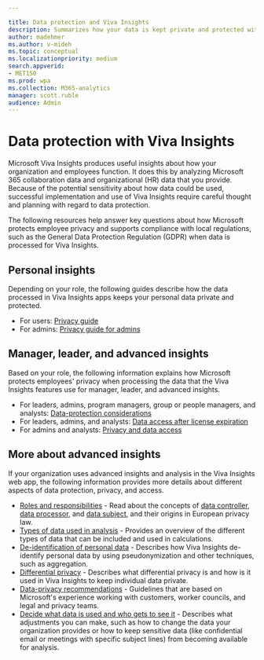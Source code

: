 ```yaml
---

title: Data protection and Viva Insights
description: Summarizes how your data is kept private and protected within Microsoft Viva Insights
author: madehmer
ms.author: v-mideh
ms.topic: conceptual
ms.localizationpriority: medium 
search.appverid:
- MET150
ms.prod: wpa
ms.collection: M365-analytics
manager: scott.ruble
audience: Admin
---
```


# Data protection with Viva Insights

Microsoft Viva Insights produces useful insights about how your organization and employees function. It does this by analyzing Microsoft 365 collaboration data and organizational (HR) data that you provide. Because of the potential sensitivity about how data could be used, successful implementation and use of Viva Insights require careful thought and planning with regard to data protection.

The following resources help answer key questions about how Microsoft protects employee privacy and supports compliance with local regulations, such as the General Data Protection Regulation (GDPR) when data is processed for Viva Insights.

## Personal insights

Depending on your role, the following guides describe how the data processed in Viva Insights apps keeps your personal data private and protected.

* For users: [Privacy guide](../personal/overview/privacy-guide-users.md)
* For admins: [Privacy guide for admins](../personal/overview/privacy-guide-admins.md)

## Manager, leader, and advanced insights

Based on your role, the following information explains how Microsoft protects employees' privacy when processing the data that the Viva Insights features use for manager, leader, and advanced insights.

* For leaders, admins, program managers, group or people managers, and analysts: [Data-protection considerations](data-protection-considerations.md)
* For leaders, admins, and analysts: [Data access after license expiration](license-expiration.md)
* For admins and analysts: [Privacy and data access](privacy-and-data-access.md)

## More about advanced insights

If your organization uses advanced insights and analysis in the Viva Insights web app, the following information provides more details about different aspects of data protection, privacy, and access.

* [Roles and responsibilities](data-protection-considerations.md#roles-and-responsibilities) - Read about the concepts of [data controller](data-protection-considerations.md#data-controller), [data processor](data-protection-considerations.md#data-processor), and [data subject](data-protection-considerations.md#data-subject), and their origins in European privacy law.
* [Types of data used in analysis](data-protection-considerations.md#types-of-data-used-in-analysis) - Provides an overview of the different types of data that can be included and used in calculations.  
* [De-identification of personal data](de-identify-data.md) - Describes how Viva Insights de-identify personal data by using pseudonymization and other techniques, such as aggregation.
* [Differential privacy](differential-privacy.md) - Describes what differential privacy is and how is it used in Viva Insights to keep individual data private.
* [Data-privacy recommendations](data-protection-considerations.md#data-privacy-recommendations) - Guidelines that are based on Microsoft's experience working with customers, worker councils, and legal and privacy teams.
* [Decide what data is used and who gets to see it](data-protection-considerations.md#decide-what-data-is-used-and-who-gets-to-see-it) - Describes what adjustments you can make, such as how to change the data your organization provides or how to keep sensitive data (like confidential email or meetings with specific subject lines) from becoming available for analysis.  
